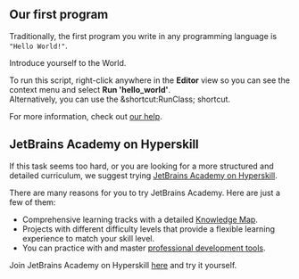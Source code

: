 ## Our first program

Traditionally, the first program you write in any programming language is `"Hello World!"`.  
  
Introduce yourself to the World.  
  
To run this script, right-click anywhere in the **Editor** view so you can see the context menu and select **Run 'hello_world'**.   
Alternatively, you can use the &shortcut:RunClass; shortcut.

For more information, check out [our help](https://www.jetbrains.com/help/pycharm/running-and-rerunning-applications.html).

## JetBrains Academy on Hyperskill

If this task seems too hard, or you are looking for a more structured and detailed curriculum, we suggest trying [JetBrains Academy on Hyperskill](https://hi.hyperskill.org?utm_source=ide&utm_medium=ide&utm_campaign=ide&utm_content=first-task).

There are many reasons for you to try JetBrains Academy. Here are just a few of them:

- Comprehensive learning tracks with a detailed [Knowledge Map](https://hyperskill.org/knowledge-map?utm_source=ide&utm_medium=ide&utm_campaign=ide&utm_content=first-task).
- Projects with different difficulty levels that provide a flexible learning experience to match your skill level. 
- You can practice with and master [professional development tools](https://hyperskill.org/plugin?utm_source=ide&utm_medium=ide&utm_campaign=ide&utm_content=first-task).

Join JetBrains Academy on Hyperskill [here](https://hyperskill.org/onboarding?track=python&utm_source=ide&utm_medium=ide&utm_campaign=ide&utm_content=first-task) and try it yourself.
